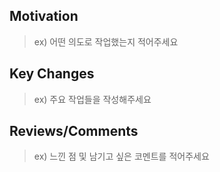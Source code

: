 ## Motivation
> ex) 어떤 의도로 작업했는지 적어주세요

## Key Changes
> ex) 주요 작업들을 작성해주세요

## Reviews/Comments
> ex) 느낀 점 및 남기고 싶은 코멘트를 적어주세요
